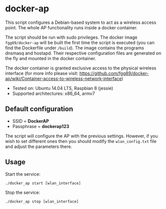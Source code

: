 # docker-ap

This script configures a Debian-based system to act as a wireless access point. The whole AP functionality runs inside a docker container.

The script should be run with sudo privileges. The docker image ``fgg89/docker-ap`` will be built the first time the script is executed (you can find the Dockerfile under ``/build``). The image contains the programs dnsmasq and hostapd. Their respective configuration files are generated on the fly and mounted in the docker container.

The docker container is granted exclusive access to the physical wireless interface (for more info please visit: https://github.com/fgg89/docker-ap/wiki/Container-access-to-wireless-network-interface)

* Tested on: Ubuntu 14.04 LTS, Raspbian 8 (jessie)
* Supported architectures: x86_64, armv7

Default configuration
---------------------

* SSID = **DockerAP**
* Passphrase = **dockerap123**

The script will configure the AP with the previous settings. However, if you wish to set different ones then you should modify the ``wlan_config.txt`` file and adjust the parameters there.

## Usage

Start the service:

```
./docker_ap start [wlan_interface]
```

Stop the service:

```
./docker_ap stop [wlan_interface]
```


